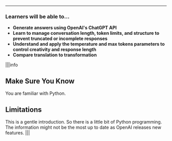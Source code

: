 ---

### Learners will be able to...
* **Generate answers using OpenAI's ChatGPT API**
* **Learn to manage conversation length, token limits, and structure to prevent truncated or incomplete responses**
* **Understand and apply the temperature and max tokens parameters to control creativity and response length**
* **Compare translation to transformation**

|||info
## Make Sure You Know
You are familiar with Python.

## Limitations
This is a gentle introduction. So there is a little bit of Python programming. The information might not be the most up to date as OpenAI releases new features.
|||